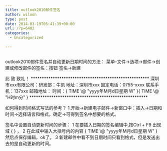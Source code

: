 ```yaml
---
title: outlook2010邮件签名
author: wiloon
type: post
date: 2014-03-19T05:41:39+00:00
url: /?p=6402
categories:
  - Uncategorized

---
```

<div>
  <h2>
  </h2>
</div>

<div id="content">
  <p>
    outlook2010邮件签名并自动更新日期时间的方法：
 菜单-文件->选项->邮件->创建或修改邮件的签名：按钮 签名->新建
  </p>
  
  <p>
    此 致
 致礼！
 ******************************************************
 深圳市xxx有限公司：研发部：牛凯
 地址：深圳市xxx
 固定电话：0755-xxxx
 联系手机：137xxx
 邮箱地址：
 时间：{ TIME \@ "yyyy年M月d日星期 W&#8221; }{ TIME \@ "H时m分&#8221; }
 ******************************************************
  </p>
  
  <p>
    如何得到时间格式写法的参考？
 1.开始->新建电子邮件->新窗口中：插入->日期和时间->选择语言和格式，确定->可得到签名中想要的格式。
  </p>
  
  <p>
    
  </p>
  
  <p>
    签名中设置自动更新时间的步骤：
 1 在要插入日期的签名编辑中,按Ctrl + F9 出现域 { } ，
 2 在此域中输入大括号内的内容 { TIME \@ "yyyy年M月d日星期 W&#8221; } 然后点保存编辑，ok了。
 3 新建邮件中看不到日期时间只看到格式，但是发送出去的是自动更新的时间。
  </p>
</div>